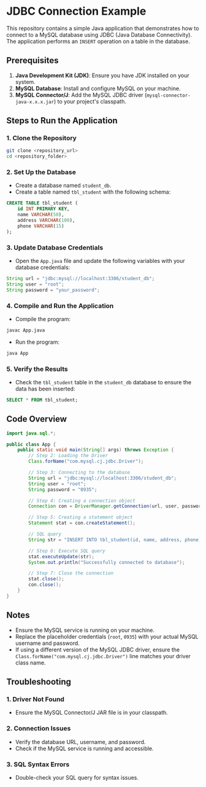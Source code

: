 # JDBC Connection Example

This repository contains a simple Java application that demonstrates how to connect to a MySQL database using JDBC (Java Database Connectivity). The application performs an `INSERT` operation on a table in the database.

## Prerequisites

1. **Java Development Kit (JDK)**: Ensure you have JDK installed on your system.
2. **MySQL Database**: Install and configure MySQL on your machine.
3. **MySQL Connector/J**: Add the MySQL JDBC driver (`mysql-connector-java-x.x.x.jar`) to your project's classpath.

## Steps to Run the Application

### 1. Clone the Repository

```bash
git clone <repository_url>
cd <repository_folder>
```

### 2. Set Up the Database

- Create a database named `student_db`.
- Create a table named `tbl_student` with the following schema:

```sql
CREATE TABLE tbl_student (
    id INT PRIMARY KEY,
    name VARCHAR(50),
    address VARCHAR(100),
    phone VARCHAR(15)
);
```

### 3. Update Database Credentials

- Open the `App.java` file and update the following variables with your database credentials:

```java
String url = "jdbc:mysql://localhost:3306/student_db";
String user = "root";
String password = "your_password";
```

### 4. Compile and Run the Application

- Compile the program:

```bash
javac App.java
```

- Run the program:

```bash
java App
```

### 5. Verify the Results

- Check the `tbl_student` table in the `student_db` database to ensure the data has been inserted:

```sql
SELECT * FROM tbl_student;
```

## Code Overview

```java
import java.sql.*;

public class App {
    public static void main(String[] args) throws Exception {
        // Step 2: Loading the Driver
        Class.forName("com.mysql.cj.jdbc.Driver");

        // Step 3: Connecting to the database
        String url = "jdbc:mysql://localhost:3306/student_db";
        String user = "root";
        String password = "0935";

        // Step 4: Creating a connection object
        Connection con = DriverManager.getConnection(url, user, password);

        // Step 5: Creating a statement object
        Statement stat = con.createStatement();

        // SQL query
        String str = "INSERT INTO tbl_student(id, name, address, phone) VALUES (1, 'Ram', 'Pokhara', '12345')";

        // Step 6: Execute SQL query
        stat.executeUpdate(str);
        System.out.println("Successfully connected to database");

        // Step 7: Close the connection
        stat.close();
        con.close();
    }
}
```

## Notes

- Ensure the MySQL service is running on your machine.
- Replace the placeholder credentials (`root`, `0935`) with your actual MySQL username and password.
- If using a different version of the MySQL JDBC driver, ensure the `Class.forName("com.mysql.cj.jdbc.Driver")` line matches your driver class name.

## Troubleshooting

### 1. Driver Not Found

- Ensure the MySQL Connector/J JAR file is in your classpath.

### 2. Connection Issues

- Verify the database URL, username, and password.
- Check if the MySQL service is running and accessible.

### 3. SQL Syntax Errors

- Double-check your SQL query for syntax issues.

